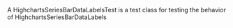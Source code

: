 A HighchartsSeriesBarDataLabelsTest is a test class for testing the behavior of HighchartsSeriesBarDataLabels